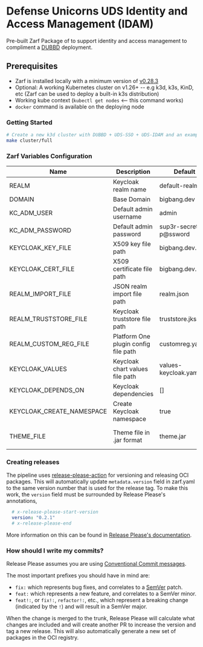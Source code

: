 # Defense Unicorns UDS Identity and Access Management (IDAM)

Pre-built Zarf Package of to support identity and access management to compliment a [DUBBD](https://github.com/defenseunicorns/uds-package-dubbd) deployment. 

## Prerequisites

- Zarf is installed locally with a minimum version of [v0.28.3](https://github.com/defenseunicorns/zarf/releases/tag/v0.28.3)
- Optional: A working Kubernetes cluster on v1.26+ -- e.g k3d, k3s, KinD, etc (Zarf can be used to deploy a built-in k3s distribution)
- Working kube context (`kubectl get nodes` <-- this command works)
- `docker` command is available on the deploying node

### Getting Started
```bash
# Create a new k3d cluster with DUBBD + UDS-SSO + UDS-IDAM and an example mission application protected by SSO:
make cluster/full
```


### Zarf Variables Configuration

| Name                  | Description                         | Default                  | Type  | Notes                   |
|-----------------------|-------------------------------------|--------------------------|-------|-------------------------|
| REALM                 | Keycloak realm name                 | default-realm            |       |                         |
| DOMAIN                | Base Domain                         | bigbang.dev              |       |                         |
| KC_ADM_USER           | Default admin username              | admin                    |       |                         |
| KC_ADM_PASSWORD       | Default admin password              | sup3r-secret-p@ssword    |       |                         |
| KEYCLOAK_KEY_FILE     | X509 key file path                  | bigbang.dev.key          | FILE  |                         |
| KEYCLOAK_CERT_FILE    | X509 certificate file path          | bigbang.dev.cert         | FILE  |                         |
| REALM_IMPORT_FILE     | JSON realm import file path         | realm.json               | FILE  |                         |
| REALM_TRUSTSTORE_FILE | Keycloak truststore file path       | truststore.jks.b64       | FILE  | MUST BE BASE64 ENCODED  |
| REALM_CUSTOM_REG_FILE | Platform One plugin config file path| customreg.yaml           | FILE  |                         |
| KEYCLOAK_VALUES       | Keycloak chart values file path     | values-keycloak.yaml     | FILE  |                         |
| KEYCLOAK_DEPENDS_ON   | Keycloak dependencies               | []                       |       |                         |
| KEYCLOAK_CREATE_NAMESPACE | Create Keycloak namespace       | true                     |       |                         |
| THEME_FILE            | Theme file in .jar format           | theme.jar                | FILE  | MUST BE A .JAR FILE     |


### Creating releases

The pipeline uses [release-please-action](https://github.com/google-github-actions/release-please-action) for versioning and releasing OCI packages. This will automatically update `metadata.version` field in zarf.yaml to the same version number that is used for the release tag. To make this work, the `version` field must be surrounded by Release Please's annotations,

```yaml
  # x-release-please-start-version
  version: "0.2.1"
  # x-release-please-end
```

More information on this can be found in [Release Please's documentation](https://github.com/googleapis/release-please/blob/main/docs/customizing.md#updating-arbitrary-files).

### How should I write my commits?

Release Please assumes you are using [Conventional Commit messages](https://www.conventionalcommits.org/).

The most important prefixes you should have in mind are:

- `fix:` which represents bug fixes, and correlates to a [SemVer](https://semver.org/)
  patch.
- `feat:` which represents a new feature, and correlates to a SemVer minor.
- `feat!:`,  or `fix!:`, `refactor!:`, etc., which represent a breaking change
  (indicated by the `!`) and will result in a SemVer major.

When the change is merged to the trunk, Release Please will calculate what changes are included and will create another PR to increase the version and tag a new release. This will also automatically generate a new set of packages in the OCI registry.
